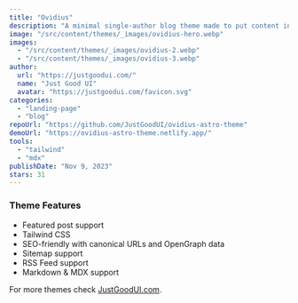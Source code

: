 ```yaml
---
title: "Ovidius"
description: "A minimal single-author blog theme made to put content in the first place without any clutter, distraction, and noise."
image: "/src/content/themes/_images/ovidius-hero.webp"
images:
  - "/src/content/themes/_images/ovidius-2.webp"
  - "/src/content/themes/_images/ovidius-3.webp"
author:
  url: "https://justgoodui.com/"
  name: "Just Good UI"
  avatar: "https://justgoodui.com/favicon.svg"
categories:
  - "landing-page"
  - "blog"
repoUrl: "https://github.com/JustGoodUI/ovidius-astro-theme"
demoUrl: "https://ovidius-astro-theme.netlify.app/"
tools:
  - "tailwind"
  - "mdx"
publishDate: "Nov 9, 2023"
stars: 31
---
```


<h3>Theme Features</h3>
<ul>
  <li>Featured post support</li>
  <li>Tailwind CSS</li>
  <li>SEO-friendly with canonical URLs and OpenGraph data</li>
  <li>Sitemap support</li>
  <li>RSS Feed support</li>
  <li>Markdown &amp; MDX support</li>
</ul>
<p>For more themes check <a href="https://justgoodui.com/">JustGoodUI.com</a>.</p>

